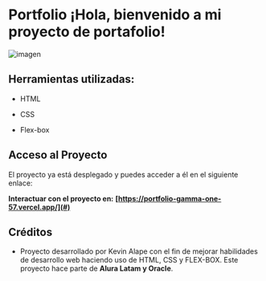 # Portfolio ¡Hola, bienvenido a mi proyecto de portafolio!

![imagen](https://github.com/user-attachments/assets/c7010a38-354d-475c-89aa-f019f5180cad)

## Herramientas utilizadas:
* HTML

* CSS

* Flex-box

## Acceso al Proyecto

El proyecto ya está desplegado y puedes acceder a él en el siguiente enlace:

**Interactuar con el proyecto en:**  **[https://portfolio-gamma-one-57.vercel.app/](#)**

## Créditos
- Proyecto desarrollado por Kevin Alape con el fin de mejorar habilidades de desarrollo web haciendo uso de HTML, CSS y FLEX-BOX. Este proyecto hace parte de **Alura Latam y Oracle**.

